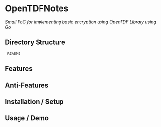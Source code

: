 # OpenTDFNotes
_Small PoC for implementing basic encryption using OpenTDF Library using Go_

## Directory Structure
```
-README
```

## Features

## Anti-Features

## Installation / Setup

## Usage / Demo
